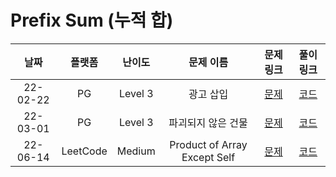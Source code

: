 # Prefix Sum (누적 합)

|   날짜   | 플랫폼 |  난이도  |  문제 이름  |                   문제 링크                   |                                   풀이 링크                                   |
| :------: | :----: | :------: | :---------: | :-------------------------------------------: | :---------------------------------------------------------------------------: |
| 22-02-22 |   PG   | Level 3  | 광고 삽입 | [문제](https://programmers.co.kr/learn/courses/30/lessons/72414) | [코드](https://github.com/LeeMir/Algorithm/blob/main/PrefixSum/PG-72414.js)  |
| 22-03-01 |   PG   | Level 3  | 파괴되지 않은 건물 | [문제](https://programmers.co.kr/learn/courses/30/lessons/92344) | [코드](https://github.com/LeeMir/Algorithm/blob/main/PrefixSum/PG-92344.js)  |
| 22-06-14 |  LeetCode  |  Medium  |   Product of Array Except Self    | [문제](https://leetcode.com/problems/product-of-array-except-self) | [코드](https://github.com/LeeMir/Algorithm/blob/main/PrefixSum/Leetcode-238.js) |
